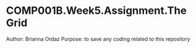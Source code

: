# COMP001B.Week5.Assignment.TheGrid
Author: Brianna Ordaz
Purpose: to save any coding related to this repository